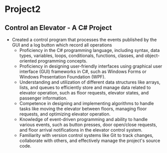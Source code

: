 # Project2
## Control an Elevator - A C# Project
* Created a control program that processes the events published by the GUI and a log button which record all operations
     - Proficiency in the C# programming language, including syntax, data types, variables, loops, conditionals, functions, classes, and object-oriented programming concepts.
     - Proficiency in designing user-friendly interfaces using graphical user interface (GUI) frameworks in C#, such as Windows Forms or Windows Presentation Foundation (WPF).
     - Understanding and utilization of different data structures like arrays, lists, and queues to efficiently store and manage data related to elevator operation, such as floor requests, elevator states, and passenger information.
     - Competence in designing and implementing algorithms to handle tasks like moving the elevator between floors, managing floor requests, and optimizing elevator operation.
     - Knowledge of event-driven programming and ability to handle various events, such as button presses, door open/close requests, and floor arrival notifications in the elevator control system.
     - Familiarity with version control systems like Git to track changes, collaborate with others, and effectively manage the project's source code.

